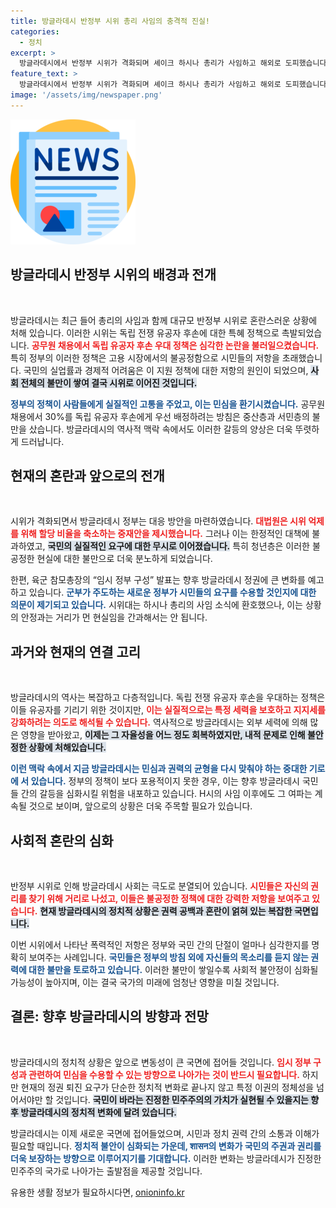 ```yaml
---
title: 방글라데시 반정부 시위 총리 사임의 충격적 진실!
categories:
  - 정치
excerpt: >
  방글라데시에서 반정부 시위가 격화되며 셰이크 하시나 총리가 사임하고 해외로 도피했습니다. 독립유공자 후손 우대 정책에 반발한 시위로 300명 이상이 사망한 가운데, 군부가 임시정부를 구성할 계획을 밝히며 정국 혼란은 심화될 것으로 보입니다.
feature_text: >
  방글라데시에서 반정부 시위가 격화되며 셰이크 하시나 총리가 사임하고 해외로 도피했습니다. 독립유공자 후손 우대 정책에 반발한 시위로 300명 이상이 사망한 가운데, 군부가 임시정부를 구성할 계획을 밝히며 정국 혼란은 심화될 것으로 보입니다.
image: '/assets/img/newspaper.png'
---
```


<p><img src="/assets/img/newspaper.png" alt="kimp 속보" /></p>

<h2 data-ke-size="size26">방글라데시 반정부 시위의 배경과 전개</h2>

<p data-ke-size="size16">&nbsp;</p>

<p>방글라데시는 최근 들어 총리의 사임과 함께 대규모 반정부 시위로 혼란스러운 상황에 처해 있습니다. 이러한 시위는 독립 전쟁 유공자 후손에 대한 특혜 정책으로 촉발되었습니다. <b><span style="color: #ee2323;">공무원 채용에서 독립 유공자 후손 우대 정책은 심각한 논란을 불러일으켰습니다.</span></b> 특히 정부의 이러한 정책은 고용 시장에서의 불공정함으로 시민들의 저항을 초래했습니다. 국민의 실업률과 경제적 어려움은 이 지원 정책에 대한 저항의 원인이 되었으며, <b><span style="background-color: #21538527;">사회 전체의 불만이 쌓여 결국 시위로 이어진 것입니다.</span></b></p>

<p><b><span style="color: #1a5490;">정부의 정책이 사람들에게 실질적인 고통을 주었고, 이는 민심을 환기시켰습니다.</span></b> 공무원 채용에서 30%를 독립 유공자 후손에게 우선 배정하려는 방침은 중산층과 서민층의 불만을 샀습니다. 방글라데시의 역사적 맥락 속에서도 이러한 갈등의 양상은 더욱 뚜렷하게 드러납니다.</p>

<h2 data-ke-size="size26">현재의 혼란과 앞으로의 전개</h2>

<p data-ke-size="size16">&nbsp;</p>

<p>시위가 격화되면서 방글라데시 정부는 대응 방안을 마련하였습니다. <b><span style="color: #ee2323;">대법원은 시위 억제를 위해 할당 비율을 축소하는 중재안을 제시했습니다.</span></b> 그러나 이는 한정적인 대책에 불과하였고, <b><span style="background-color: #21538527;">국민의 실질적인 요구에 대한 무시로 이어졌습니다.</span></b> 특히 청년층은 이러한 불공정한 현실에 대한 불만으로 더욱 분노하게 되었습니다.</p>

<p>한편, 육군 참모총장의 “임시 정부 구성” 발표는 향후 방글라데시 정권에 큰 변화를 예고하고 있습니다. <b><span style="color: #1a5490;">군부가 주도하는 새로운 정부가 시민들의 요구를 수용할 것인지에 대한 의문이 제기되고 있습니다.</span></b> 시위대는 하시나 총리의 사임 소식에 환호했으나, 이는 상황의 안정과는 거리가 먼 현실임을 간과해서는 안 됩니다.</p>

<h2 data-ke-size="size26">과거와 현재의 연결 고리</h2>

<p data-ke-size="size16">&nbsp;</p>

<p>방글라데시의 역사는 복잡하고 다층적입니다. 독립 전쟁 유공자 후손을 우대하는 정책은 이들 유공자를 기리기 위한 것이지만, <b><span style="color: #ee2323;">이는 실질적으로는 특정 세력을 보호하고 지지세를 강화하려는 의도로 해석될 수 있습니다.</span></b> 역사적으로 방글라데시는 외부 세력에 의해 많은 영향을 받아왔고, <b><span style="background-color: #21538527;">이제는 그 자율성을 어느 정도 회복하였지만, 내적 문제로 인해 불안정한 상황에 처해있습니다.</span></b></p>

<p><b><span style="color: #1a5490;">이런 맥락 속에서 지금 방글라데시는 민심과 권력의 균형을 다시 맞춰야 하는 중대한 기로에 서 있습니다.</span></b> 정부의 정책이 보다 포용적이지 못한 경우, 이는 향후 방글라데시 국민들 간의 갈등을 심화시킬 위험을 내포하고 있습니다. H시의 사임 이후에도 그 여파는 계속될 것으로 보이며, 앞으로의 상황은 더욱 주목할 필요가 있습니다.</p>

<h2 data-ke-size="size26">사회적 혼란의 심화</h2>

<p data-ke-size="size16">&nbsp;</p>

<p>반정부 시위로 인해 방글라데시 사회는 극도로 분열되어 있습니다. <b><span style="color: #ee2323;">시민들은 자신의 권리를 찾기 위해 거리로 나섰고, 이들은 불공정한 정책에 대한 강력한 저항을 보여주고 있습니다.</span></b> <b><span style="background-color: #21538527;">현재 방글라데시의 정치적 상황은 권력 공백과 혼란이 얽혀 있는 복잡한 국면입니다.</span></b> </p>

<p>이번 시위에서 나타난 폭력적인 저항은 정부와 국민 간의 단절이 얼마나 심각한지를 명확히 보여주는 사례입니다. <b><span style="color: #1a5490;">국민들은 정부의 방침 외에 자신들의 목소리를 듣지 않는 권력에 대한 불만을 토로하고 있습니다.</span></b> 이러한 불만이 쌓일수록 사회적 불안정이 심화될 가능성이 높아지며, 이는 결국 국가의 미래에 엄청난 영향을 미칠 것입니다.</p>

<h2 data-ke-size="size26">결론: 향후 방글라데시의 방향과 전망</h2>

<p data-ke-size="size16">&nbsp;</p>

<p>방글라데시의 정치적 상황은 앞으로 변동성이 큰 국면에 접어들 것입니다. <b><span style="color: #ee2323;">임시 정부 구성과 관련하여 민심을 수용할 수 있는 방향으로 나아가는 것이 반드시 필요합니다.</span></b> 하지만 현재의 정권 퇴진 요구가 단순한 정치적 변화로 끝나지 않고 특정 이권의 정체성을 넘어서야만 할 것입니다. <b><span style="background-color: #21538527;">국민이 바라는 진정한 민주주의의 가치가 실현될 수 있을지는 향후 방글라데시의 정치적 변화에 달려 있습니다.</span></b></p>

<p>방글라데시는 이제 새로운 국면에 접어들었으며, 시민과 정치 권력 간의 소통과 이해가 필요할 때입니다. <b><span style="color: #1a5490;">정치적 불안이 심화되는 가운데, शासन의 변화가 국민의 주권과 권리를 더욱 보장하는 방향으로 이루어지기를 기대합니다.</span></b> 이러한 변화는 방글라데시가 진정한 민주주의 국가로 나아가는 출발점을 제공할 것입니다.</p>
유용한 생활 정보가 필요하시다면, <a href="https://onioninfo.kr" rel="dofollow">onioninfo.kr</a>


